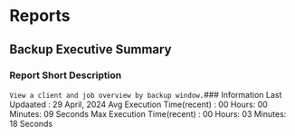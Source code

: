# Reports
## Backup Executive Summary
### Report Short Description
```View a client and job overview by backup window.```### Information
    Last Updaated  : 29 April, 2024
 Avg Execution Time(recent) :  00 Hours: 00 Minutes: 09 Seconds
    Max Execution Time(recent) : 00 Hours: 03 Minutes: 18 Seconds